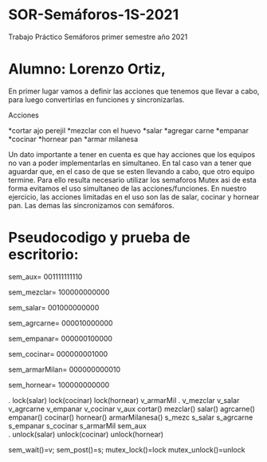 # SOR-Semáforos-1S-2021
Trabajo Práctico Semáforos primer semestre año 2021

# Alumno: Lorenzo Ortiz,

En primer lugar vamos a definir las acciones que tenemos que llevar a cabo, para luego convertirlas en funciones y sincronizarlas.

Acciones

*cortar ajo perejil
*mezclar con el huevo
*salar
*agregar carne
*empanar
*cocinar
*hornear pan
*armar milanesa

Un dato importante a tener en cuenta es que hay acciones que los equipos no van a poder implementarlas en simultaneo.
En tal caso van a tener que aguardar que, en el caso de que se esten llevando a cabo, que otro equipo termine.
Para ello resulta necesario utilizar los semaforos Mutex asi de esta forma evitamos el uso simultaneo de las acciones/funciones.
En nuestro ejercicio, las acciones limitadas en el uso son las de salar, cocinar y hornear pan.
Las demas las sincronizamos con semáforos.

# Pseudocodigo y prueba de escritorio:

sem_aux=    	  001111111110

sem_mezclar=	  100000000000

sem_salar=	    001000000000

sem_agrcarne=	  000010000000

sem_empanar=	  000000100000

sem_cocinar=	  000000001000

sem_armarMilan=	000000000010

sem_hornear=	  100000000000



.                             lock(salar)		   	         lock(cocinar)	  lock(hornear)     v_armarMil
.             v_mezclar        v_salar      v_agrcarne      v_empanar	  v_cocinar                           v_aux
cortar()      mezclar()         salar()      agrcarne()      empanar()   cocinar()          hornear()       armarMilanesa() 
s_mezc        s_salar         s_agrcarne    s_empanar       s_cocinar    s_armarMil         sem_aux             
.		         unlock(salar)			                                  unlock(cocinar)   unlock(hornear)


sem_wait()=v;
sem_post()=s; 
mutex_lock()=lock
mutex_unlock()=unlock 
